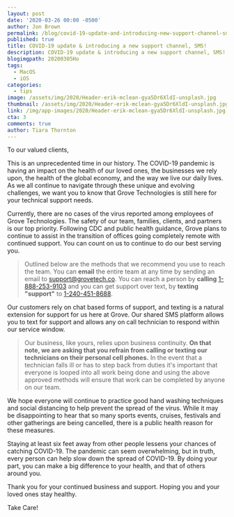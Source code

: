 ```yaml
---
layout: post
date: '2020-03-26 00:00 -0500'
author: Jon Brown
permalink: /blog/covid-19-update-and-introducing-new-support-channel-sms/
published: true
title: COVID-19 update & introducing a new support channel, SMS!
description: COVID-19 update & introducing a new support channel, SMS!
blogimgpath: 20200305Ho
tags:
  - MacOS
  - iOS
categories:
  - tips
image: /assets/img/2020/Header-erik-mclean-gya5Dr6XldI-unsplash.jpg
thumbnail: /assets/img/2020/Header-erik-mclean-gya5Dr6XldI-unsplash.jpg
link: /img/app-images/2020/Header-erik-mclean-gya5Dr6XldI-unsplash.jpg
cta: 3
comments: true
author: Tiara Thornton
---
```

To our valued clients,

This is an unprecedented time in our history. The COVID-19 pandemic is having an impact on the health of our loved ones, the businesses we rely upon, the health of the global economy, and the way we live our daily lives. As we all continue to navigate through these unique and evolving challenges, we want you to know that Grove Technologies is still here for your technical support needs.

Currently, there are no cases of the virus reported among employees of Grove Technologies. The safety of our team, families, clients, and partners is our top priority. Following CDC and public health guidance, Grove plans to continue to assist in the transition of offices going completely remote with continued support. You can count on us to continue to do our best serving you. 

> Outlined below are the methods that we recommend you use to reach the team. You can **email** the entire team at any time by sending an email to <a href="mailto:support@grovetech.co" class="link">support@grovetech.co</a>. You can reach a person by **calling** <a href="tel:+18882539103" class="link">1-888-253-9103</a> and you can get support over text, by **texting "support"** to <a href="tel:+12404518688" class="link">1-240-451-8688</a>. 

Our customers rely on chat based forms of support, and texting is a natural extension for support for us here at Grove. Our shared SMS platform allows you to text for support and allows any on call technician to respond within our service window. 

> Our business, like yours, relies upon business continuity. **On that note, we are asking that you refrain from calling or texting our technicians on their personal cell phones.** In the event that a technician falls ill or has to step back from duties it's important that everyone is looped into all work being done and using the above approved methods will ensure that work can be completed by anyone on our team. 

We hope everyone will continue to practice good hand washing techniques and social distancing to help prevent the spread of the virus. While it may be disappointing to hear that so many sports events, cruises, festivals and other gatherings are being cancelled, there is a public health reason for these measures. 

Staying at least six feet away from other people lessens your chances of catching COVID-19. The pandemic can seem overwhelming, but in truth, every person can help slow down the spread of COVID-19. By doing your part, you can make a big difference to your health, and that of others around you.

Thank you for your continued business and support. Hoping you and your loved ones stay healthy.

Take Care!  